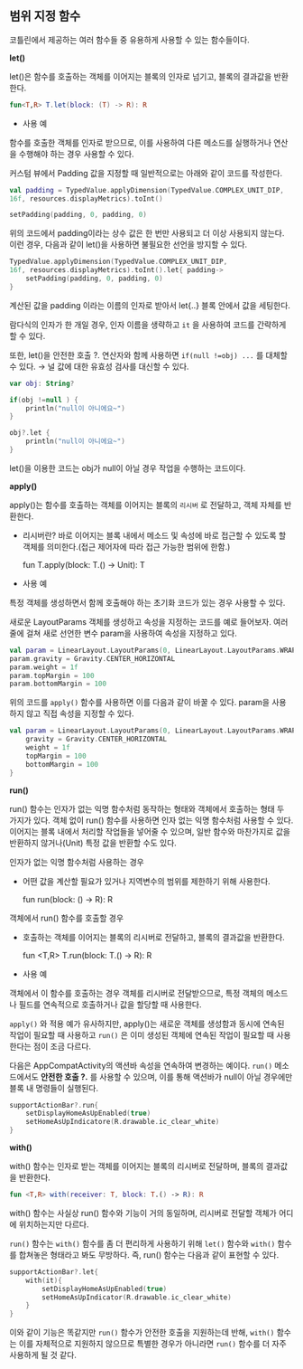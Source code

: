 ## 범위 지정 함수

코틀린에서 제공하는 여러 함수들 중 유용하게 사용할 수 있는 함수들이다.

**let()**

let()은 함수를 호출하는 객체를 이어지는 블록의 인자로 넘기고, 블록의 결과값을 반환한다.

```kotlin
fun<T,R> T.let(block: (T) -> R): R
```

- 사용 예

함수를 호출한 객체를 인자로 받으므로, 이를 사용하여 다른 메소드를 실행하거나 연산을 수행해야 하는 경우 사용할 수 있다.

커스텀 뷰에서 Padding 값을 지정할 때 일반적으로는 아래와 같이 코드를 작성한다.

```kotlin
val padding = TypedValue.applyDimension(TypedValue.COMPLEX_UNIT_DIP,
16f, resources.displayMetrics).toInt()

setPadding(padding, 0, padding, 0)
```

위의 코드에서 padding이라는 상수 값은 한 번만 사용되고 더 이상 사용되지 않는다. 이런 경우, 다음과 같이 let()을 사용하면 불필요한 선언을 방지할 수 있다.

```kotlin
TypedValue.applyDimension(TypedValue.COMPLEX_UNIT_DIP,
16f, resources.displayMetrics).toInt().let{ padding->
	setPadding(padding, 0, padding, 0)
}
```

계산된 값을 padding 이라는 이름의 인자로 받아서 let{..} 블록 안에서 값을 세팅한다.

람다식의 인자가 한 개일 경우, 인자 이름을 생략하고 `it` 을 사용하여 코드를 간략하게 할 수 있다.

또한, let()을 안전한 호출 ?. 연산자와 함께 사용하면 `if(null !=obj) ...` 를 대체할 수 있다. → 널 값에 대한 유효성 검사를 대신할 수 있다.

```kotlin
var obj: String?

if(obj !=null ) {
	println("null이 아니에요~")
}

obj?.let {
	println("null이 아니에요~")
}
```

let()을 이용한 코드는 obj가 null이 아닐 경우 작업을 수행하는 코드이다.

**apply()**

apply()는 함수를 호출하는 객체를 이어지는 블록의 `리시버` 로 전달하고, 객체 자체를 반환한다.

- 리시버란? 바로 이어지는 블록 내에서 메소드 및 속성에 바로 접근할 수 있도록 할 객체를 의미한다.(접근 제어자에 따라 접근 가능한 범위에 한함.)

  fun <T> T.apply(block: T.() -> Unit): T

- 사용 예

특정 객체를 생성하면서 함께 호출해야 하는 초기화 코드가 있는 경우 사용할 수 있다.

새로운 LayoutParams 객체를 생성하고 속성을 지정하는 코드를 예로 들어보자. 여러 줄에 걸쳐 새로 선언한 변수 param을 사용하여 속성을 지정하고 있다.

```kotlin
val param = LinearLayout.LayoutParams(0, LinearLayout.LayoutParams.WRAP_CONTENT)
param.gravity = Gravity.CENTER_HORIZONTAL
param.weight = 1f
param.topMargin = 100
param.bottomMargin = 100
```

위의 코드를 `apply()` 함수를 사용하면 이를 다음과 같이 바꿀 수 있다. param을 사용하지 않고 직접 속성을 지정할 수 있다.

```kotlin
val param = LinearLayout.LayoutParams(0, LinearLayout.LayoutParams.WRAP_CONTENT).apply{
	gravity = Gravity.CENTER_HORIZONTAL
	weight = 1f
	topMargin = 100
	bottomMargin = 100
}
```

**run()**

run() 함수는 인자가 없는 익명 함수처럼 동작하는 형태와 객체에서 호출하는 형태 두 가지가 있다. 객체 없이 run() 함수를 사용하면 인자 없는 익명 함수처럼 사용할 수 있다. 이어지는 블록 내에서 처리할 작업들을 넣어줄 수 있으며, 일반 함수와 마찬가지로 값을 반환하지 않거나(Unit) 특정 값을 반환할 수도 있다.

인자가 없는 익명 함수처럼 사용하는 경우

- 어떤 값을 계산할 필요가 있거나 지역변수의 범위를 제한하기 위해 사용한다.

  fun <R> run(block: () -> R): R

객체에서 run() 함수를 호출할 경우

- 호출하는 객체를 이어지는 블록의 리시버로 전달하고, 블록의 결과값을 반환한다.

  fun <T,R> T.run(block: T.() -> R): R

- 사용 예

객체에서 이 함수를 호출하는 경우 객체를 리시버로 전달받으므로, 특정 객체의 메소드나 필드를 연속적으로 호출하거나 값을 할당할 때 사용한다.

`apply()` 와 적용 예가 유사하지만, apply()는 새로운 객체를 생성함과 동시에 연속된 작업이 필요할 때 사용하고 `run()` 은 이미 생성된 객체에 연속된 작업이 필요할 때 사용한다는 점이 조금 다르다.

다음은 AppCompatActivity의 액션바 속성을 연속하여 변경하는 예이다. `run()` 메소드에서도 **안전한 호출 ?.** 를 사용할 수 있으며, 이를 통해 액션바가 null이 아닐 경우에만 블록 내 명령들이 실행된다.

```kotlin
supportActionBar?.run{
	setDisplayHomeAsUpEnabled(true)
	setHomeAsUpIndicatore(R.drawable.ic_clear_white)
}
```

**with()**

with() 함수는 인자로 받는 객체를 이어지는 블록의 리시버로 전달하며, 블록의 결과값을 반환한다.

```kotlin
fun <T,R> with(receiver: T, block: T.() -> R): R
```

with() 함수는 사실상 run() 함수와 기능이 거의 동일하며, 리시버로 전달할 객체가 어디에 위치하는지만 다르다.

`run()` 함수는 `with()` 함수를 좀 더 편리하게 사용하기 위해 `let()` 함수와 `with()` 함수를 합쳐놓은 형태라고 봐도 무방하다. 즉, run() 함수는 다음과 같이 표현할 수 있다.

```kotlin
supportActionBar?.let{
	with(it){
		setDisplayHomeAsUpEnabled(true)
		setHomeAsUpIndicator(R.drawable.ic_clear_white)
	}
}
```

이와 같이 기능은 똑같지만 `run()` 함수가 안전한 호출을 지원하는데 반해, `with()` 함수는 이를 자체적으로 지원하지 않으므로 특별한 경우가 아니라면 `run()` 함수를 더 자주 사용하게 될 것 같다.
